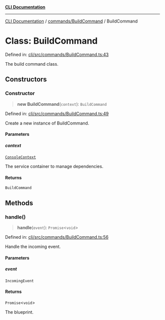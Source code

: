 [**CLI Documentation**](../../../README.md)

***

[CLI Documentation](../../../README.md) / [commands/BuildCommand](../README.md) / BuildCommand

# Class: BuildCommand

Defined in: [cli/src/commands/BuildCommand.ts:43](https://github.com/stonemjs/cli/blob/c980e34c3e365606f5472998f0ccb119c79896c3/src/commands/BuildCommand.ts#L43)

The build command class.

## Constructors

### Constructor

> **new BuildCommand**(`context`): `BuildCommand`

Defined in: [cli/src/commands/BuildCommand.ts:49](https://github.com/stonemjs/cli/blob/c980e34c3e365606f5472998f0ccb119c79896c3/src/commands/BuildCommand.ts#L49)

Create a new instance of BuildCommand.

#### Parameters

##### context

[`ConsoleContext`](../../../declarations/interfaces/ConsoleContext.md)

The service container to manage dependencies.

#### Returns

`BuildCommand`

## Methods

### handle()

> **handle**(`event`): `Promise`\<`void`\>

Defined in: [cli/src/commands/BuildCommand.ts:56](https://github.com/stonemjs/cli/blob/c980e34c3e365606f5472998f0ccb119c79896c3/src/commands/BuildCommand.ts#L56)

Handle the incoming event.

#### Parameters

##### event

`IncomingEvent`

#### Returns

`Promise`\<`void`\>

The blueprint.
